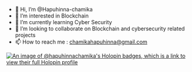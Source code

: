 - 👋 Hi, I’m @Hapuhinna-chamika
- 👀 I’m interested in Blockchain
- 🌱 I’m currently learning Cyber Security
- 💞️ I’m looking to collaborate on Blockchain and cybersecurity related projects
- 📫 How to reach me : chamikahapuhinna@gmail.com

[![An image of @hapuhinnachamika's Holopin badges, which is a link to view their full Holopin profile](https://holopin.me/hapuhinnachamika)](https://holopin.io/@hapuhinnachamika)

<!---
Hapuhinna-chamika/Hapuhinna-chamika is a ✨ special ✨ repository because its `README.md` (this file) appears on your GitHub profile.
You can click the Preview link to take a look at your changes.
--->
